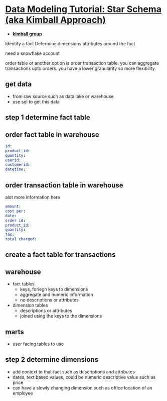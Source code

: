 # **[Data Modeling Tutorial: Star Schema (aka Kimball Approach)](https://www.youtube.com/watch?v=gRE3E7VUzRU)**

- **[kimball group](https://kimballgroup.com)**

Identify a fact
Determine dimensions attributes around the fact

need a snowflake account

order table or another option is order transaction table. you can aggregate transactions upto orders. you have a lower granularity so more flexibility.

## get data

- from raw source such as data lake or warehouse
- use sql to get this data

## step 1 determine fact table

## order fact table in warehouse

```yaml
id:
product_id:
quantity:
userid:
customerid:
datetime:
```

## order transaction table in warehouse

alot more information here

```yaml
amount:
cost per:
date:
order id:
product_id:
quantity:
tax:
total charged:
```

## create a fact table for transactions

## warehouse

- fact tables
  - keys, foriegn keys to dimensions
  - aggregate and numeric information
  - no descriptions or attributes
- dimension tables
  - descriptions or attributes
  - joined using the keys to the dimensions

## marts

- user facing tables to use

## step 2 determine dimensions

- add context to that fact such as descriptions and attributes
- dates, text based values, could be numeric descriptive value such as price
- can have a slowly changing dimension such as office location of an employee
